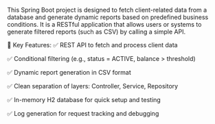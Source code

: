 This Spring Boot project is designed to fetch client-related data from a database and generate dynamic reports based on predefined business conditions. It is a RESTful application that allows users or systems to generate filtered reports (such as CSV) by calling a simple API.

🔧 Key Features:
✅ REST API to fetch and process client data

✅ Conditional filtering (e.g., status = ACTIVE, balance > threshold)

✅ Dynamic report generation in CSV format

✅ Clean separation of layers: Controller, Service, Repository

✅ In-memory H2 database for quick setup and testing

✅ Log generation for request tracking and debugging
